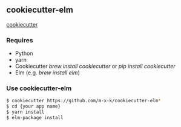## cookiecutter-elm


[cookiecutter](https://github.com/audreyr/cookiecutter)

### Requires

* Python
* yarn
* Cookiecutter *brew install cookiecutter* or *pip install cookiecutter*
* Elm (e.g. *brew install elm*)

### Use cookiecutter-elm



```bash
$ cookiecutter https://github.com/m-x-k/cookiecutter-elm*  
$ cd {your app name}  
$ yarn install  
$ elm-package install
```

